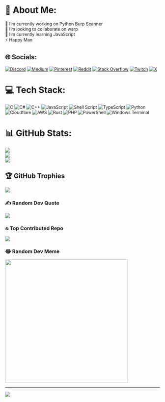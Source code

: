 # 💫 About Me:
🔭 I’m currently working on Python Burp Scanner<br>👯 I’m looking to collaborate on warp<br>🌱 I’m currently learning JavaScript<br>⚡ Happy Man


## 🌐 Socials:
[![Discord](https://img.shields.io/badge/Discord-%237289DA.svg?logo=discord&logoColor=white)](https://discord.gg/https://discord.gg/5QsHCZfJ) [![Medium](https://img.shields.io/badge/Medium-12100E?logo=medium&logoColor=white)](https://medium.com/@trashux12) [![Pinterest](https://img.shields.io/badge/Pinterest-%23E60023.svg?logo=Pinterest&logoColor=white)](https://pinterest.com/trashux12) [![Reddit](https://img.shields.io/badge/Reddit-%23FF4500.svg?logo=Reddit&logoColor=white)](https://reddit.com/user/trashux12) [![Stack Overflow](https://img.shields.io/badge/-Stackoverflow-FE7A16?logo=stack-overflow&logoColor=white)](https://stackoverflow.com/users/24468660) [![Twitch](https://img.shields.io/badge/Twitch-%239146FF.svg?logo=Twitch&logoColor=white)](https://twitch.tv/trashux12) [![X](https://img.shields.io/badge/X-black.svg?logo=X&logoColor=white)](https://x.com/trashux12) 

# 💻 Tech Stack:
![C](https://img.shields.io/badge/c-%2300599C.svg?style=for-the-badge&logo=c&logoColor=white) ![C#](https://img.shields.io/badge/c%23-%23239120.svg?style=for-the-badge&logo=csharp&logoColor=white) ![C++](https://img.shields.io/badge/c++-%2300599C.svg?style=for-the-badge&logo=c%2B%2B&logoColor=white) ![JavaScript](https://img.shields.io/badge/javascript-%23323330.svg?style=for-the-badge&logo=javascript&logoColor=%23F7DF1E) ![Shell Script](https://img.shields.io/badge/shell_script-%23121011.svg?style=for-the-badge&logo=gnu-bash&logoColor=white) ![TypeScript](https://img.shields.io/badge/typescript-%23007ACC.svg?style=for-the-badge&logo=typescript&logoColor=white) ![Python](https://img.shields.io/badge/python-3670A0?style=for-the-badge&logo=python&logoColor=ffdd54) ![Cloudflare](https://img.shields.io/badge/Cloudflare-F38020?style=for-the-badge&logo=Cloudflare&logoColor=white) ![AWS](https://img.shields.io/badge/AWS-%23FF9900.svg?style=for-the-badge&logo=amazon-aws&logoColor=white) ![Rust](https://img.shields.io/badge/rust-%23000000.svg?style=for-the-badge&logo=rust&logoColor=white) ![PHP](https://img.shields.io/badge/php-%23777BB4.svg?style=for-the-badge&logo=php&logoColor=white) ![PowerShell](https://img.shields.io/badge/PowerShell-%235391FE.svg?style=for-the-badge&logo=powershell&logoColor=white) ![Windows Terminal](https://img.shields.io/badge/Windows%20Terminal-%234D4D4D.svg?style=for-the-badge&logo=windows-terminal&logoColor=white)
# 📊 GitHub Stats:
![](https://github-readme-stats.vercel.app/api?username=trashux12&theme=city_light&hide_border=false&include_all_commits=true&count_private=true)<br/>
![](https://github-readme-streak-stats.herokuapp.com/?user=trashux12&theme=city_light&hide_border=false)<br/>
![](https://github-readme-stats.vercel.app/api/top-langs/?username=trashux12&theme=city_light&hide_border=false&include_all_commits=true&count_private=true&layout=compact)

## 🏆 GitHub Trophies
![](https://github-profile-trophy.vercel.app/?username=trashux12&theme=radical&no-frame=false&no-bg=true&margin-w=4)

### ✍️ Random Dev Quote
![](https://quotes-github-readme.vercel.app/api?type=horizontal&theme=radical)

### 🔝 Top Contributed Repo
![](https://github-contributor-stats.vercel.app/api?username=trashux12&limit=5&theme=dark&combine_all_yearly_contributions=true)

### 😂 Random Dev Meme
<img src='https://randommeme-five.vercel.app/' style="height: 400px;"/>

---
[![](https://visitcount.itsvg.in/api?id=trashux12&icon=0&color=0)](https://visitcount.itsvg.in)

<!-- Proudly created with GPRM ( https://gprm.itsvg.in ) -->
